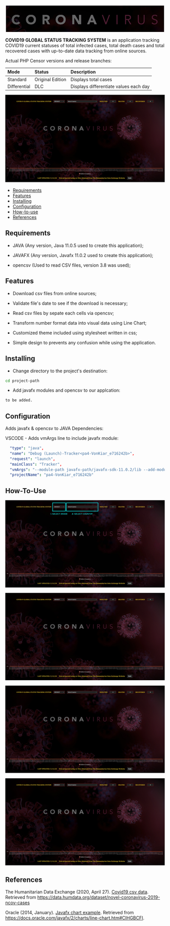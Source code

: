 <p align = "center">
    <img width="500" height="auto" src="tracker/images/Logo.jpg" alt="Logo" />
</p>

**COVID19 GLOBAL STATUS TRACKING SYSTEM** is an application tracking COVID19 current statuses of total infected cases, total death cases and total recovered cases with up-to-date data tracking from online sources.

Actual PHP Censor versions and release branches:

| Mode            | Status                            | Description |
| :----------------- | :-------------------------------- | :------------------ |
| Standard           | Original Edition               | Displays total cases               |
| Differential       | DLC                            | Displays differentiate values each day|

[![first](tracker/images/firstShot.jpg)](tracker/images/firstShot.jpg)

* [Requirements](#requirements)
* [Features](#features)
* [Installing](#installing)
* [Configuration](#configuration)
* [How-to-use](#how-to-use)
* [References](#references)

## Requirements

* JAVA (Any version, Java 11.0.5 used to create this application);

* JAVAFX (Any version, Javafx 11.0.2 used to create this application);

* opencsv (Used to read CSV files, version 3.8 was used);

## Features

* Download csv files from online sources;

* Validate file's date to see if the download is necessary;

* Read csv files by sepate each cells via opencsv;

* Transform number format data into visual data using Line Chart;

* Customized theme included using stylesheet written in css;

* Simple design to prevents any confusion while using the application.

## Installing

* Change directory to the project's destination:

```bash
cd project-path
```

* Add javafx modules and opencsv to our applcation:

```bash
to be added.
```

## Configuration

Adds javafx & opencsv to JAVA Dependencies:

VSCODE - Adds vmArgs line to include javafx module:

```yml
  "type": "java",
  "name": "Debug (Launch)-Tracker<pa4-VonKiar_e716242b>",
  "request": "launch",
  "mainClass": "Tracker",
  "vmArgs": "--module-path javafx-path/javafx-sdk-11.0.2/lib --add-modules javafx.controls,javafx.fxml",
  "projectName": "pa4-VonKiar_e716242b"
```
## How-To-Use

[![htu1](tracker/images/htu.jpg)](tracker/images/htu.jpg)

[![first](tracker/images/firstShot.jpg)](tracker/images/firstShot.jpg)

[![first](tracker/images/firstShot.jpg)](tracker/images/firstShot.jpg)

[![first](tracker/images/firstShot.jpg)](tracker/images/firstShot.jpg)





## References

The Humanitarian Data Exchange (2020, April 27). [Covid19 csv data](https://data.humdata.org/dataset/novel-coronavirus-2019-ncov-cases). Retrieved from https://data.humdata.org/dataset/novel-coronavirus-2019-ncov-cases

Oracle (2014, January). [Javafx chart example](https://docs.oracle.com/javafx/2/charts/line-chart.htm#CIHGBCFI). Retrieved from https://docs.oracle.com/javafx/2/charts/line-chart.htm#CIHGBCFI.